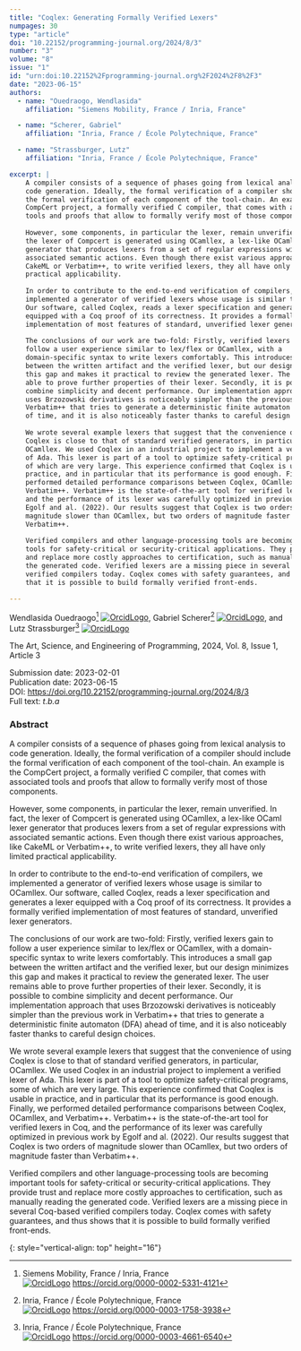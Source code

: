 ```yaml
---
title: "Coqlex: Generating Formally Verified Lexers"
numpages: 30
type: "article"
doi: "10.22152/programming-journal.org/2024/8/3"
number: "3"
volume: "8"
issue: "1"
id: "urn:doi:10.22152%2Fprogramming-journal.org%2F2024%2F8%2F3"
date: "2023-06-15"
authors: 
  - name: "Ouedraogo, Wendlasida"
    affiliation: "Siemens Mobility, France / Inria, France"

  - name: "Scherer, Gabriel"
    affiliation: "Inria, France / École Polytechnique, France"

  - name: "Strassburger, Lutz"
    affiliation: "Inria, France / École Polytechnique, France"

excerpt: |
    A compiler consists of a sequence of phases going from lexical analysis to
    code generation. Ideally, the formal verification of a compiler should include
    the formal verification of each component of the tool-chain. An example is the
    CompCert project, a formally verified C compiler, that comes with associated
    tools and proofs that allow to formally verify most of those components.
    
    However, some components, in particular the lexer, remain unverified. In fact,
    the lexer of Compcert is generated using OCamllex, a lex-like OCaml lexer
    generator that produces lexers from a set of regular expressions with
    associated semantic actions. Even though there exist various approaches, like
    CakeML or Verbatim++, to write verified lexers, they all have only limited
    practical applicability.
    
    In order to contribute to the end-to-end verification of compilers, we
    implemented a generator of verified lexers whose usage is similar to OCamllex.
    Our software, called Coqlex, reads a lexer specification and generates a lexer
    equipped with a Coq proof of its correctness. It provides a formally verified
    implementation of most features of standard, unverified lexer generators.
    
    The conclusions of our work are two-fold: Firstly, verified lexers gain to
    follow a user experience similar to lex/flex or OCamllex, with a
    domain-specific syntax to write lexers comfortably. This introduces a small gap
    between the written artifact and the verified lexer, but our design minimizes
    this gap and makes it practical to review the generated lexer. The user remains
    able to prove further properties of their lexer. Secondly, it is possible to
    combine simplicity and decent performance. Our implementation approach that
    uses Brzozowski derivatives is noticeably simpler than the previous work in
    Verbatim++ that tries to generate a deterministic finite automaton (DFA) ahead
    of time, and it is also noticeably faster thanks to careful design choices.
    
    We wrote several example lexers that suggest that the convenience of using
    Coqlex is close to that of standard verified generators, in particular,
    OCamllex. We used Coqlex in an industrial project to implement a verified lexer
    of Ada. This lexer is part of a tool to optimize safety-critical programs, some
    of which are very large. This experience confirmed that Coqlex is usable in
    practice, and in particular that its performance is good enough. Finally, we
    performed detailed performance comparisons between Coqlex, OCamllex, and
    Verbatim++. Verbatim++ is the state-of-the-art tool for verified lexers in Coq,
    and the performance of its lexer was carefully optimized in previous work by
    Egolf and al. (2022). Our results suggest that Coqlex is two orders of
    magnitude slower than OCamllex, but two orders of magnitude faster than
    Verbatim++.
    
    Verified compilers and other language-processing tools are becoming important
    tools for safety-critical or security-critical applications. They provide trust
    and replace more costly approaches to certification, such as manually reading
    the generated code. Verified lexers are a missing piece in several Coq-based
    verified compilers today. Coqlex comes with safety guarantees, and thus shows
    that it is possible to build formally verified front-ends.

---
```

Wendlasida Ouedraogo[^1] [![OrcidLogo]](https://orcid.org/0000-0002-5331-4121), Gabriel Scherer[^2] [![OrcidLogo]](https://orcid.org/0000-0003-1758-3938), and Lutz Strassburger[^3] [![OrcidLogo]](https://orcid.org/0000-0003-4661-6540)

The Art, Science, and Engineering of Programming, 2024, Vol. 8, Issue 1, Article 3

Submission date: 2023-02-01  
Publication date: 2023-06-15  
DOI: <https://doi.org/10.22152/programming-journal.org/2024/8/3>  
Full text: *t.b.a*  


### Abstract

A compiler consists of a sequence of phases going from lexical analysis to
code generation. Ideally, the formal verification of a compiler should include
the formal verification of each component of the tool-chain. An example is the
CompCert project, a formally verified C compiler, that comes with associated
tools and proofs that allow to formally verify most of those components.

However, some components, in particular the lexer, remain unverified. In fact,
the lexer of Compcert is generated using OCamllex, a lex-like OCaml lexer
generator that produces lexers from a set of regular expressions with
associated semantic actions. Even though there exist various approaches, like
CakeML or Verbatim++, to write verified lexers, they all have only limited
practical applicability.

In order to contribute to the end-to-end verification of compilers, we
implemented a generator of verified lexers whose usage is similar to OCamllex.
Our software, called Coqlex, reads a lexer specification and generates a lexer
equipped with a Coq proof of its correctness. It provides a formally verified
implementation of most features of standard, unverified lexer generators.

The conclusions of our work are two-fold: Firstly, verified lexers gain to
follow a user experience similar to lex/flex or OCamllex, with a
domain-specific syntax to write lexers comfortably. This introduces a small gap
between the written artifact and the verified lexer, but our design minimizes
this gap and makes it practical to review the generated lexer. The user remains
able to prove further properties of their lexer. Secondly, it is possible to
combine simplicity and decent performance. Our implementation approach that
uses Brzozowski derivatives is noticeably simpler than the previous work in
Verbatim++ that tries to generate a deterministic finite automaton (DFA) ahead
of time, and it is also noticeably faster thanks to careful design choices.

We wrote several example lexers that suggest that the convenience of using
Coqlex is close to that of standard verified generators, in particular,
OCamllex. We used Coqlex in an industrial project to implement a verified lexer
of Ada. This lexer is part of a tool to optimize safety-critical programs, some
of which are very large. This experience confirmed that Coqlex is usable in
practice, and in particular that its performance is good enough. Finally, we
performed detailed performance comparisons between Coqlex, OCamllex, and
Verbatim++. Verbatim++ is the state-of-the-art tool for verified lexers in Coq,
and the performance of its lexer was carefully optimized in previous work by
Egolf and al. (2022). Our results suggest that Coqlex is two orders of
magnitude slower than OCamllex, but two orders of magnitude faster than
Verbatim++.

Verified compilers and other language-processing tools are becoming important
tools for safety-critical or security-critical applications. They provide trust
and replace more costly approaches to certification, such as manually reading
the generated code. Verified lexers are a missing piece in several Coq-based
verified compilers today. Coqlex comes with safety guarantees, and thus shows
that it is possible to build formally verified front-ends.


[^1]: Siemens Mobility, France / Inria, France  
    [![OrcidLogo]](https://orcid.org/0000-0002-5331-4121) <https://orcid.org/0000-0002-5331-4121>

[^2]: Inria, France / École Polytechnique, France  
    [![OrcidLogo]](https://orcid.org/0000-0003-1758-3938) <https://orcid.org/0000-0003-1758-3938>

[^3]: Inria, France / École Polytechnique, France  
    [![OrcidLogo]](https://orcid.org/0000-0003-4661-6540) <https://orcid.org/0000-0003-4661-6540>


[OrcidLogo]: /assets/images/orcid.svg "Orcid Logo"
{: style="vertical-align: top" height="16"}
